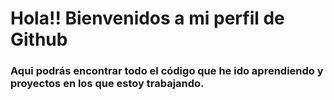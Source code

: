 # Hola!! Bienvenidos a mi perfil de Github


### Aqui podrás encontrar todo el código que he ido aprendiendo y proyectos en los que estoy trabajando.
